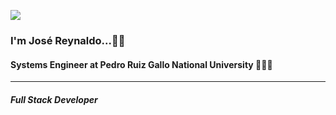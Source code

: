![](https://media2.giphy.com/media/A3lDsbjpbnRBu/giphy.gif?cid=ecf05e474e87efbc53297bcdbe33161cbdc7a374a2a78519&rid=giphy.gif)

### I'm José Reynaldo...👋🏻
#### Systems Engineer at Pedro Ruiz Gallo National University 👨🏻‍💻
---
##### _Full Stack Developer_

<!--
**JoseRey66/JoseRey66** is a ✨ _special_ ✨ repository because its `README.md` (this file) appears on your GitHub profile.

Here are some ideas to get you started:

- 🔭 I’m currently working on ...
- 🌱 I’m currently learning ...
- 👯 I’m looking to collaborate on ...
- 🤔 I’m looking for help with ...
- 💬 Ask me about ...
- 📫 How to reach me: ...
- 😄 Pronouns: ...
- ⚡ Fun fact: ...
-->
